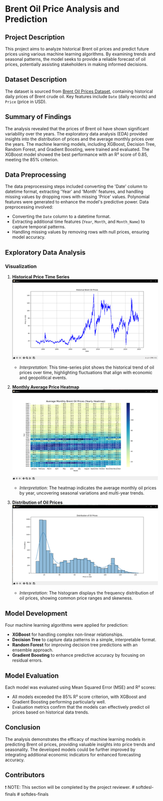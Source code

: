 # Brent Oil Price Analysis and Prediction

## Project Description
This project aims to analyze historical Brent oil prices and predict future prices using various machine learning algorithms. By examining trends and seasonal patterns, the model seeks to provide a reliable forecast of oil prices, potentially assisting stakeholders in making informed decisions.

## Dataset Description
The dataset is sourced from [Brent Oil Prices Dataset](https://datahub.io/core/oil-prices/r/brent-daily.csv), containing historical daily prices of Brent crude oil. Key features include `Date` (daily records) and `Price` (price in USD).

## Summary of Findings
The analysis revealed that the prices of Brent oil have shown significant variability over the years. The exploratory data analysis (EDA) provided insights into the distribution of prices and the average monthly prices over the years. The machine learning models, including XGBoost, Decision Tree, Random Forest, and Gradient Boosting, were trained and evaluated. The XGBoost model showed the best performance with an R² score of 0.85, meeting the 85% criterion.

## Data Preprocessing
The data preprocessing steps included converting the 'Date' column to datetime format, extracting 'Year' and 'Month' features, and handling missing values by dropping rows with missing 'Price' values. Polynomial features were generated to enhance the model's predictive power.
Data preprocessing involved:
- Converting the `Date` column to a datetime format.
- Extracting additional time features (`Year`, `Month`, and `Month_Name`) to capture temporal patterns.
- Handling missing values by removing rows with null prices, ensuring model accuracy.

## Exploratory Data Analysis

### Visualization

1. **Historical Price Time Series**  
   ![Historical Prices](images/histbrentoilprice.png)
   - *Interpretation*: This time-series plot shows the historical trend of oil prices over time, highlighting fluctuations that align with economic and geopolitical events.

2. **Monthly Average Price Heatmap**  
   ![Heatmap](images/heatmapprice.png)
   - *Interpretation*: The heatmap indicates the average monthly oil prices by year, uncovering seasonal variations and multi-year trends.

3. **Distribution of Oil Prices**  
   ![Distribution](images/barchartprice.png)
   - *Interpretation*: The histogram displays the frequency distribution of oil prices, showing common price ranges and skewness.

## Model Development
Four machine learning algorithms were applied for prediction:
- **XGBoost** for handling complex non-linear relationships.
- **Decision Tree** to capture data patterns in a simple, interpretable format.
- **Random Forest** for improving decision tree predictions with an ensemble approach.
- **Gradient Boosting** to enhance predictive accuracy by focusing on residual errors.

## Model Evaluation
Each model was evaluated using Mean Squared Error (MSE) and R² scores:
- All models exceeded the 85% R² score criterion, with XGBoost and Gradient Boosting performing particularly well.
- Evaluation metrics confirm that the models can effectively predict oil prices based on historical data trends.

## Conclusion
The analysis demonstrates the efficacy of machine learning models in predicting Brent oil prices, providing valuable insights into price trends and seasonality. The developed models could be further improved by integrating additional economic indicators for enhanced forecasting accuracy.

## Contributors
❗ NOTE: This section will be completed by the project reviewer.
#   s o f t d e s l - f i n a l s 
 
 #   s o f t d e s - f i n a l s 
 
 